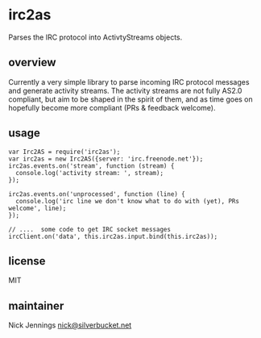 # irc2as
Parses the IRC protocol into ActivtyStreams objects.

## overview
Currently a very simple library to parse incoming IRC protocol messages and generate activity streams. The activity streams are not fully AS2.0 compliant, but aim to be shaped in the spirit of them, and as time goes on hopefully become more compliant (PRs & feedback welcome).

## usage

    var Irc2AS = require('irc2as');
    var irc2as = new Irc2AS({server: 'irc.freenode.net'});
    irc2as.events.on('stream', function (stream) {
      console.log('activity stream: ', stream);
    });

    irc2as.events.on('unprocessed', function (line) {
      console.log('irc line we don't know what to do with (yet), PRs welcome', line);
    });

    // ....  some code to get IRC socket messages
    ircClient.on('data', this.irc2as.input.bind(this.irc2as));

## license

MIT

## maintainer
Nick Jennings <nick@silverbucket.net>
